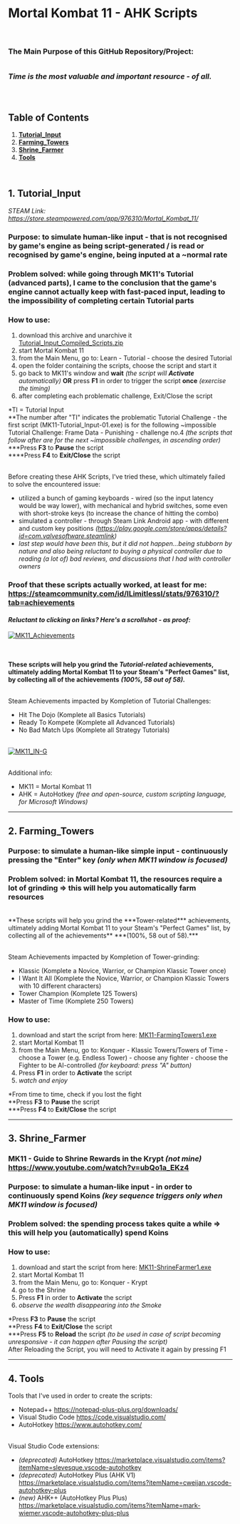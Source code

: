 # **Mortal Kombat 11 - AHK Scripts**
<br>

<h3>
The Main Purpose of this GitHub Repository/Project: <br><br>

***Time is the most valuable and important resource - of all.*** <br><br><br>
</h3>


## Table of Contents
1. [**Tutorial_Input**](https://github.com/RomulusMirauta/Mortal-Kombat-11?tab=readme-ov-file#1-tutorial_input)
2. [**Farming_Towers**](https://github.com/RomulusMirauta/Mortal-Kombat-11?tab=readme-ov-file#2-farming_towers)
3. [**Shrine_Farmer**](https://github.com/RomulusMirauta/Mortal-Kombat-11?tab=readme-ov-file#3-shrine_farmer)
4. [**Tools**](https://github.com/RomulusMirauta/Mortal-Kombat-11?tab=readme-ov-file#4-tools)


<br>


## 1. Tutorial_Input

*STEAM Link: https://store.steampowered.com/app/976310/Mortal_Kombat_11/*

### **Purpose:** to simulate human-like input - that is not recognised by game's engine as being script-generated / is read or recognised by game's engine, being inputed at a ~normal rate

### **Problem solved:** while going through MK11's Tutorial (advanced parts), I came to the conclusion that the game's engine cannot actually keep with fast-paced input, leading to the impossibility of completing certain Tutorial parts

### How to use:
1. download this archive and unarchive it [Tutorial_Input_Compiled_Scripts.zip](https://raw.githubusercontent.com/RomulusMirauta/Mortal-Kombat-11/main/Tutorial_Input/compiled/Tutorial_Input_Compiled_Scripts.zip)
2. start Mortal Kombat 11
3. from the Main Menu, go to: Learn - Tutorial - choose the desired Tutorial
4. open the folder containing the scripts, choose the script and start it
5. go back to MK11's window and **wait** *(the script will* ***Activate*** *automatically)* **OR** press **F1** in order to trigger the script **once** *(exercise the timing)*
6. after completing each problematic challenge, Exit/Close the script

*TI = Tutorial Input<br>
**The number after "TI" indicates the problematic Tutorial Challenge - the first script (MK11-Tutorial_Input-01.exe) is for the following ~impossible Tutorial Challenge: Frame Data - Punishing - challenge no.4 *(the scripts that follow after are for the next ~impossible challenges, in ascending order)*<br>
***Press **F3** to **Pause** the script<br>
****Press **F4** to **Exit/Close** the script<br>

<br>Before creating these AHK Scripts, I've tried these, which ultimately failed to solve the encountered issue:
- utilized a bunch of gaming keyboards - wired (so the input latency would be way lower), with mechanical and hybrid switches, some even with short-stroke keys (to increase the chance of hitting the combo)
- simulated a controller - through Steam Link Android app - with different and custom key positions *(https://play.google.com/store/apps/details?id=com.valvesoftware.steamlink)*
- *last step would have been this, but it did not happen...being stubborn by nature and also being reluctant to buying a physical controller due to reading (a lot of) bad reviews, and discussions that I had with controller owners*

### Proof that these scripts actually worked, at least for me: https://steamcommunity.com/id/ILimitlessI/stats/976310/?tab=achievements

#### ***Reluctant to clicking on links? Here's a scrollshot - as proof:***

<a href="https://raw.githubusercontent.com/RomulusMirauta/Mortal-Kombat-11/refs/heads/main/Tutorial_Input/MK11_Achievements.png">
  <img align="center"
    src="https://raw.githubusercontent.com/RomulusMirauta/Mortal-Kombat-11/refs/heads/main/Tutorial_Input/MK11_Achievements.png"
    alt="MK11_Achievements" />
</a>

<br><br>
**These scripts will help you grind the ***Tutorial-related*** achievements, ultimately adding Mortal Kombat 11 to your Steam's "Perfect Games" list, by collecting all of the achievements** ***(100%, 58 out of 58).***
<br><br>

Steam Achievements impacted by Kompletion of Tutorial Challenges:
- Hit The Dojo (Komplete all Basics Tutorials)
- Ready To Kompete (Komplete all Advanced Tutorials)
- No Bad Match Ups (Komplete all Strategy Tutorials)

<br>

<a href="https://raw.githubusercontent.com/RomulusMirauta/Mortal-Kombat-11/refs/heads/main/Tutorial_Input/MK11_IN-G.jpg">
  <img align="center"
    src="https://raw.githubusercontent.com/RomulusMirauta/Mortal-Kombat-11/refs/heads/main/Tutorial_Input/MK11_IN-G.jpg"
    alt="MK11_IN-G" />
</a>

<br>Additional info:
- MK11 = Mortal Kombat 11
- AHK = AutoHotkey *(free and open-source, custom scripting language, for Microsoft Windows)*

<hr>

## 2. Farming_Towers

### **Purpose:** to simulate a human-like simple input - continuously pressing the "Enter" key *(only when MK11 window is focused)*

### **Problem solved:** in Mortal Kombat 11, the resources require a lot of grinding => this will help you automatically farm resources

<br>
**These scripts will help you grind the ***Tower-related*** achievements, ultimately adding Mortal Kombat 11 to your Steam's "Perfect Games" list, by collecting all of the achievements** ***(100%, 58 out of 58).***
<br><br>

Steam Achievements impacted by Kompletion of Tower-grinding:
- Klassic (Komplete a Novice, Warrior, or Champion Klassic Tower once)
- I Want It All (Komplete the Novice, Warrior, or Champion Klassic Towers with 10 different characters)
- Tower Champion (Komplete 125 Towers)
- Master of Time (Komplete 250 Towers)

### How to use:
1. download and start the script from here: [MK11-FarmingTowers1.exe](https://raw.githubusercontent.com/RomulusMirauta/Mortal-Kombat-11/main/Farming_Towers/MK11-FarmingTowers1.exe)
2. start Mortal Kombat 11
3. from the Main Menu, go to: Konquer - Klassic Towers/Towers of Time - choose a Tower (e.g. Endless Tower) - choose any fighter - choose the Fighter to be AI-controlled *(for keyboard: press "A" button)*
4. Press **F1** in order to **Activate** the script
5. *watch and enjoy*

*From time to time, check if you lost the fight<br>
**Press **F3** to **Pause** the script<br>
***Press **F4** to **Exit/Close** the script<br>

<hr>

## 3. Shrine_Farmer

### MK11 - Guide to Shrine Rewards in the Krypt *(not mine)* <br> https://www.youtube.com/watch?v=ubQo1a_EKz4

### **Purpose:** to simulate a human-like input - in order to continuously spend Koins *(key sequence triggers only when MK11 window is focused)*

### **Problem solved:** the spending process takes quite a while => this will help you (automatically) spend Koins

### How to use:
1. download and start the script from here: [MK11-ShrineFarmer1.exe](https://raw.githubusercontent.com/RomulusMirauta/Mortal-Kombat-11/main/Shrine_Farmer/MK11-ShrineFarmer1.exe)
2. start Mortal Kombat 11
3. from the Main Menu, go to: Konquer - Krypt
4. go to the Shrine
5. Press **F1** in order to **Activate** the script
6. *observe the wealth disappearing into the Smoke*

*Press **F3** to **Pause** the script<br>
**Press **F4** to **Exit/Close** the script<br>
***Press **F5** to **Reload** the script *(to be used in case of script becoming unresponsive - it can happen after Pausing the script)*<br>
  After Reloading the Script, you will need to Activate it again by pressing F1<br>

<hr>

## 4. Tools

Tools that I've used in order to create the scripts:
- Notepad++ https://notepad-plus-plus.org/downloads/
- Visual Studio Code https://code.visualstudio.com/
- AutoHotkey https://www.autohotkey.com/

<br>Visual Studio Code extensions:
- *(deprecated)* AutoHotkey https://marketplace.visualstudio.com/items?itemName=slevesque.vscode-autohotkey
- *(deprecated)* AutoHotkey Plus (AHK V1) https://marketplace.visualstudio.com/items?itemName=cweijan.vscode-autohotkey-plus
- *(new)* AHK++ (AutoHotkey Plus Plus) https://marketplace.visualstudio.com/items?itemName=mark-wiemer.vscode-autohotkey-plus-plus

